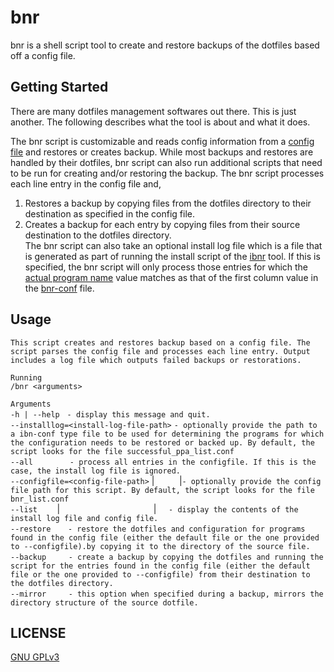 # bnr
bnr is a shell script tool to create and restore backups of the dotfiles based off a config file.

## Getting Started
There are many dotfiles management softwares out there. This is just another. The following describes what the tool is about and what it does.  
  
The bnr script is customizable and reads config information from a [config file](https://github.com/wrvenkat/bnr-conf) and restores or creates backup. While most backups and restores are handled by their dotfiles, bnr script can also run additional scripts that need to be run for creating and/or restoring the backup. The bnr script processes each line entry in the config file and,
1. Restores a backup by copying files from the dotfiles directory to their destination as specified in the config file.
2. Creates a backup for each entry by copying files from their source destination to the dotfiles directory.  
The bnr script can also take an optional install log file which is a file that is generated as part of running the install script of the [ibnr](https://github.com/wrvenkat/ibnr) tool. If this is specified, the bnr script will only process those entries for which the [actual program name](https://github.com/wrvenkat/ibnr-conf#format) value matches as that of the first column value in the [bnr-conf]() file.

## Usage
  
`This script creates and restores backup based on a config file. The script parses the config file and processes each line entry. Output includes a log file which outputs failed backups or restorations.`  

`Running`  
`/bnr <arguments>`  

`Arguments`  
`-h | --help`&nbsp;&nbsp;&nbsp;`- display this message and quit.`  
`--installlog=<install-log-file-path>`&nbsp;`- optionally provide the path to a ibn-conf type file to be used for determining the programs for which the configuration needs to be restored or backed up. By default, the script looks for the file successful_ppa_list.conf`  
`--all`&nbsp;&nbsp;&nbsp;&nbsp;&nbsp;&nbsp;&nbsp;&nbsp;&nbsp;&nbsp;&nbsp;&nbsp;&nbsp;&nbsp;&nbsp;`- process all entries in the configfile. If this is the case, the install log file is ignored.`  
`--configfile=<config-file-path>`&nbsp;|&nbsp;&nbsp;&nbsp;&nbsp;&nbsp;&nbsp;&nbsp;&nbsp;&nbsp;&nbsp;|`- optionally provide the config file path for this script. By default, the script looks for the file bnr_list.conf`  
`--list`&nbsp;&nbsp;&nbsp;&nbsp;&nbsp;&nbsp;&nbsp;&nbsp;|&nbsp;&nbsp;&nbsp;&nbsp;&nbsp;&nbsp;&nbsp;&nbsp;&nbsp;&nbsp;&nbsp;&nbsp;&nbsp;&nbsp;&nbsp;&nbsp;&nbsp;&nbsp;&nbsp;&nbsp;&nbsp;&nbsp;&nbsp;&nbsp;&nbsp;&nbsp;&nbsp;&nbsp;&nbsp;&nbsp;&nbsp;&nbsp;&nbsp;&nbsp;&nbsp;&nbsp;&nbsp;&nbsp;|&nbsp;&nbsp;&nbsp;&nbsp;&nbsp;`- display the contents of the install log file and config file.`  
`--restore`&nbsp;&nbsp;&nbsp;&nbsp;&nbsp;&nbsp;&nbsp;`- restore the dotfiles and configuration for programs found in the config file (either the default file or the one provided to --configfile).by copying it to the directory of the source file.`  
`--backup`&nbsp;&nbsp;&nbsp;&nbsp;&nbsp;&nbsp;&nbsp;&nbsp;&nbsp;`- create a backup by copying the dotfiles and running the script for the entries found in the config file (either the default file or the one provided to --configfile) from their destination to the dotfiles directory.`  
`--mirror`&nbsp;&nbsp;&nbsp;&nbsp;&nbsp;&nbsp;&nbsp;&nbsp;&nbsp;`- this option when specified during a backup, mirrors the directory structure of the source dotfile.`

## LICENSE

[GNU GPLv3](https://www.gnu.org/licenses/gpl-3.0.en.html)

